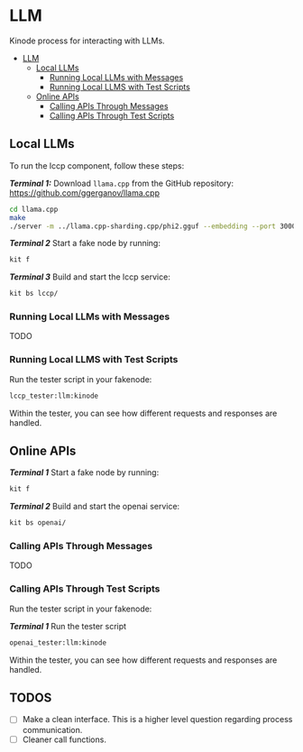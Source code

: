 # LLM

Kinode process for interacting with LLMs.

- [LLM](#llm)
  - [Local LLMs](#local-llms)
    - [Running Local LLMs with Messages](#running-local-llms-with-messages)
    - [Running Local LLMS with Test Scripts](#running-local-llms-with-test-scripts)
  - [Online APIs](#online-apis)
    - [Calling APIs Through Messages](#calling-apis-through-messages)
    - [Calling APIs Through Test Scripts](#calling-apis-through-test-scripts)

## Local LLMs

To run the lccp component, follow these steps:

***Terminal 1:***  Download `llama.cpp` from the GitHub repository: <https://github.com/ggerganov/llama.cpp>

   ```bash
   cd llama.cpp
   make
   ./server -m ../llama.cpp-sharding.cpp/phi2.gguf --embedding --port 3000
   ```

***Terminal 2*** Start a fake node by running:

   ```bash
   kit f
   ```

***Terminal 3*** Build and start the lccp service:

   ```bash
   kit bs lccp/
   ```

### Running Local LLMs with Messages

TODO

### Running Local LLMS with Test Scripts

Run the tester script in your fakenode:

   ```bash
lccp_tester:llm:kinode
   ```

Within the tester, you can see how different requests and responses are handled.  

## Online APIs

***Terminal 1*** Start a fake node by running:

   ```bash
   kit f
   ```

***Terminal 2*** Build and start the openai service:

   ```bash
   kit bs openai/
   ```

### Calling APIs Through Messages

TODO

### Calling APIs Through Test Scripts

Run the tester script in your fakenode:

***Terminal 1*** Run the tester script

   ```bash
openai_tester:llm:kinode
   ```

Within the tester, you can see how different requests and responses are handled.

## TODOS

- [ ] Make a clean interface. This is a higher level question regarding process communication.
- [ ] Cleaner call functions.
